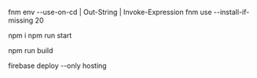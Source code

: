 

fnm env --use-on-cd | Out-String | Invoke-Expression
fnm use --install-if-missing 20

npm i
npm run start

npm run build

firebase deploy --only hosting